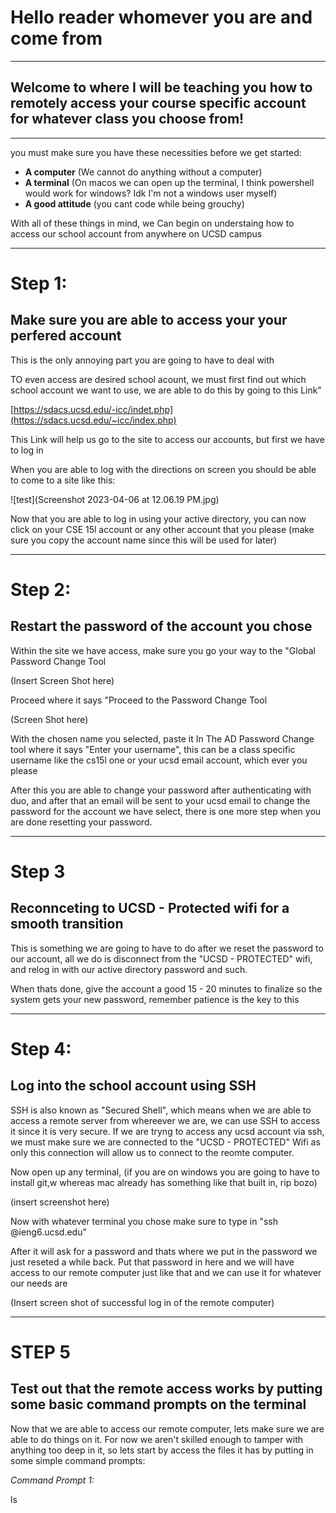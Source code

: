 # Hello reader whomever you are and come from
---
## Welcome to where I will be teaching you how to remotely access your course specific account for whatever class you choose from!
___
you must make sure you have these necessities before we get started:

* **A computer** (We cannot do anything without a computer)
* **A terminal** (On macos we can open up the terminal, I think powershell would work for windows? Idk I'm not a windows user myself)
* **A good attitude** (you cant code while being grouchy)

With all of these things in mind, we Can begin on understaing how to access our school account from anywhere on UCSD campus

___

# Step 1: 

## Make sure you are able to access your your perfered account
  This is the only annoying part you are going to have to deal with
  
  TO even access are desired school acount, we must first find out which school account we want to use, we are able to do this by going to this Link"
  
  [https://sdacs.ucsd.edu/-icc/indet.php](https://sdacs.ucsd.edu/~icc/index.php)
  
  This Link will help us go to the site to access our accounts, but first we have to log in
  
  When you are able to log with the directions on screen you should be able to come to a site like this: 
  
![test](Screenshot 2023-04-06 at 12.06.19 PM.jpg)

Now that you are able to log in using your active directory, you can now click on your CSE 15l account or any other account that you please (make sure you copy the account name since this will be used for later)

___

# Step 2: 

## Restart the password of the account you chose

Within the site we have access, make sure you go your way to the "Global Password Change Tool

(Insert Screen Shot here)

Proceed where it says "Proceed to the Password Change Tool

(Screen Shot here)

With the chosen name you selected, paste it In The AD Password Change tool where it says "Enter your username", this can be a class specific username like the cs15l one or your ucsd email account, which ever you please

After this you are able to change your password after authenticating with duo, and after that an email will be sent to your ucsd email to change the password for the account we have select, there is one more step when you are done resetting your password.

___

# Step 3

## Reconnceting to UCSD - Protected wifi for a smooth transition

This is something we are going to have to do after we reset the password to our account, all we do is disconnect from the "UCSD - PROTECTED" wifi, and relog in with our active directory password and such.

When thats done, give the account a good 15 - 20 minutes to finalize so the system gets your new password, remember patience is the key to this

---
# Step 4:

## Log into the school account using SSH

SSH is also known as "Secured Shell", which means when we are able to access a remote server from whereever we are, we can use SSH to access it since it is very secure. If we are tryng to access any ucsd account via ssh, we must make sure we are connected to the "UCSD - PROTECTED" Wifi as only this connection will allow us to connect to the reomte computer. 

Now open up any terminal, (if you are on windows you are going to have to install git,w whereas mac already has something like that built in, rip bozo)

(insert screenshot here)

Now with whatever terminal you chose make sure to type in "ssh <account name>@ieng6.ucsd.edu"

After it will ask for a password and thats where we put in the password we just reseted a while back. Put that password in here and we will have access to our remote computer just like that and we can use it for whatever our needs are 

(Insert screen shot of successful log in of the remote computer)

---

# STEP 5 

## Test out that the remote access works by putting some basic command prompts on the terminal

Now that we are able to access our remote computer, lets make sure we are able to do things on it. For now we aren't skilled enough to tamper with anything too deep in it, so lets start by access the files it has by putting in some simple command prompts: 

*Command Prompt 1:*

  ls
